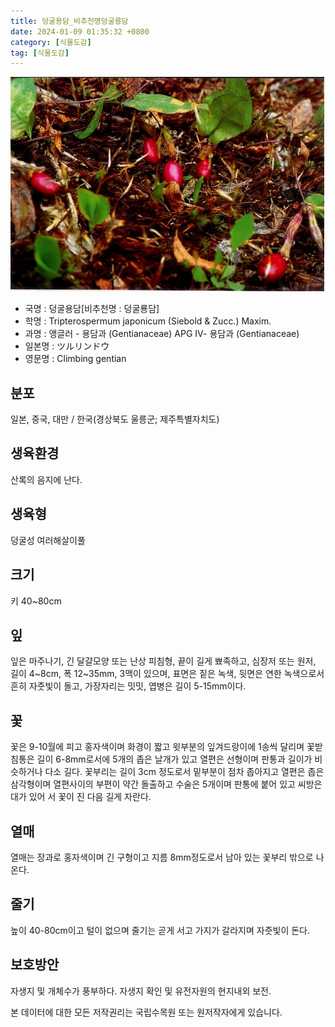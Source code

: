 ```yaml
---
title: 덩굴용담_비추천명덩굴룡담
date: 2024-01-09 01:35:32 +0800
category: [식물도감]
tag: [식물도감]
---
```




![덩굴용담[비추천명 : 덩굴룡담]](/assets/img/fileUpload/plants/basic/Gentianaceae/Tripterospermum/7721/1_th2.JPG)
- 국명 : 덩굴용담[비추천명 : 덩굴룡담]
- 학명 : Tripterospermum japonicum (Siebold & Zucc.) Maxim.
- 과명 : 앵글러 - 용담과 (Gentianaceae) APG Ⅳ- 용담과 (Gentianaceae)
- 일본명 : ツルリンドウ
- 영문명 : Climbing gentian


## 분포
일본, 중국, 대만 / 한국(경상북도 울릉군; 제주특별자치도) 
## 생육환경
산록의 음지에 난다.
## 생육형
덩굴성 여러해살이풀
## 크기
키 40~80cm
## 잎
잎은 마주나기, 긴 달걀모양 또는 난상 피침형, 끝이 길게 뾰족하고, 심장저 또는 원저, 길이 4~8cm, 폭 12~35mm, 3맥이 있으며, 표면은 짙은 녹색, 뒷면은 연한 녹색으로서 흔히 자줏빛이 돌고, 가장자리는 밋밋, 엽병은 길이 5-15mm이다.
## 꽃
꽃은 9-10월에 피고 홍자색이며 화경이 짧고 윗부분의 잎겨드랑이에 1송씩 달리며 꽃받침통은 길이 6-8mm로서에 5개의 좁은 날개가 있고 열편은 선형이며 판통과 길이가 비슷하거나 다소 길다. 꽃부리는 길이 3cm 정도로서 밑부분이 점차 좁아지고 열편은 좁은 삼각형이며 열편사이의 부편이 약간 돌출하고 수술은 5개이며 판통에 붙어 있고 씨방은 대가 있어 서 꽃이 진 다음 길게 자란다.
## 열매
열매는 장과로 홍자색이며 긴 구형이고 지름 8mm정도로서 남아 있는 꽃부리 밖으로 나온다.
## 줄기
높이 40-80cm이고 털이 없으며 줄기는 곧게 서고 가지가 갈라지며 자줏빛이 돈다.
## 보호방안
자생지 및 개체수가 풍부하다. 자생지 확인 및 유전자원의 현지내외 보전.






본 데이터에 대한 모든 저작권리는 국립수목원 또는 원저작자에게 있습니다.
